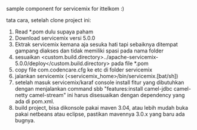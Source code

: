 sample component for servicemix
for ittelkom :)

tata cara, setelah clone project ini:<br/>
1. Read *.pom dulu supaya paham<br/>
2. Download servicemix versi 5.0.0<br/>
3. Ektrak servicemix kemana aja sesuka hati tapi sebaiknya ditempat gampang diakses dan tidak memiliki spasi pada nama folder<br/>
4. sesuaikan  <custom.build.directory>../apache-servicemix-5.0.0/deploy</custom.build.directory> pada file *.pom<br/>
5. copy file com.codencare.cfg ke etc di folder servicemix<br/>
6. jalankan servicemix (<servicemix_home>/bin/servicemix.[bat/sh])<br/>
7. setelah masuk servicemix/karaf console install fitur yang dibutuhkan dengan menjalankan command sbb
   "features:install  camel-jdbc camel-netty camel-stream"
   ini harus disesuaikan dengan dependency yang ada di pom.xml.<br/>
8. build project, bisa dikonsole pakai maven 3.04, atau lebih mudah buka pakai netbeans atau eclipse, pastikan mavennya 3.0.x yang baru ada bugnya.<br/>